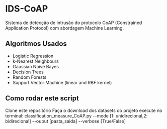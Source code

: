 # IDS-CoAP
Sistema de detecção de intrusão do protocolo CoAP (Constrained Application Protocol) com abordagem Machine Learning.

## Algoritmos Usados
* Logistic Regression
* k-Nearest Neighbours
* Gaussian Naive Bayes
* Decision Trees
* Random Forests
* Support Vector Machine (linear and RBF kernel)

## Como rodar este script
Clone este repositório
Faça o download dos datasets do projeto
execute no terminal: classification_measure_CoAP.py --mode [1: unidirecional,2: bidirecional] --ouput [pasta_saida] --verbose [True/False]
